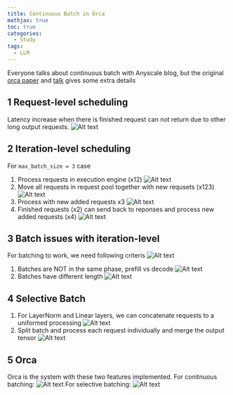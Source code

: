 ```yaml
---
title: Continuous Batch in Orca
mathjax: true
toc: true
categories:
  - Study
tags:
  - LLM
---
```


Everyone talks about continuous batch with Anyscale blog, but the original [orca paper](https://www.usenix.org/system/files/osdi22-yu.pdf) and [talk](https://www.youtube.com/watch?v=Ob9PPLxETYU) gives some extra details

## 1 Request-level scheduling
Latency increase when there is finished request can not return due to other long output requests.
![Alt text](/assets/images/2025/25-06-05-orca_files/requestlevel.png)

## 2 Iteration-level scheduling
For `max_batch_size = 3` case
1. Process requests in execution engine (x12)
![Alt text](/assets/images/2025/25-06-05-orca_files/step1.png)
2. Move all requests in request pool together with new requsets (x123)
![Alt text](/assets/images/2025/25-06-05-orca_files/step2.png)
3. Process with new added requests x3
![Alt text](/assets/images/2025/25-06-05-orca_files/step3.png)
4. Finished requests (x2) can send back to reponses and process new added requests (x4)
![Alt text](/assets/images/2025/25-06-05-orca_files/step4.png)

## 3 Batch issues with iteration-level
For batching to work, we need following criteris
![Alt text](/assets/images/2025/25-06-05-orca_files/batch.png)
1. Batches are NOT in the same phase, prefill vs decode
![Alt text](/assets/images/2025/25-06-05-orca_files/diffphase.png)
2. Batches have different length
![Alt text](/assets/images/2025/25-06-05-orca_files/difflen.png)

## 4 Selective Batch
1. For LayerNorm and Linear layers, we can concatenate requests to a uniformed processing
![Alt text](/assets/images/2025/25-06-05-orca_files/cancat.png)
2. Split batch and process each request individually and merge the output tensor
![Alt text](/assets/images/2025/25-06-05-orca_files/atten.png)

## 5 Orca
Orca is the system with these two features implemented. For conitnuous  batching:
![Alt text](/assets/images/2025/25-06-05-orca_files/orca1.png)
For selective batching:
![Alt text](/assets/images/2025/25-06-05-orca_files/orca2.png)

